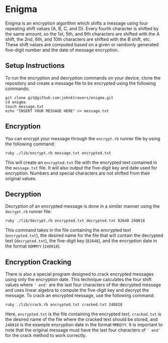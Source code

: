 # Enigma

Enigma is an encryption algorithm which shifts a message using four repeating shift values (A, B, C, and D). Every fourth character is shifted by the same amount, so the 1st, 5th, and 9th characters are shifted with the A shift, the 2nd, 6th, and 10th characters are shifted with the B shift, etc. These shift values are computed based on a given or randomly generated five-digit number and the date of message encryption.

## Setup Instructions

To run the encryption and decryption commands on your device, clone the repository and create a message file to be encrypted using the following commands:

```
git clone git@github.com:johnktravers/enigma.git
cd enigma
touch message.txt
echo "INSERT YOUR MESSAGE HERE" >> message.txt
```

## Encryption

You can encrypt your message through the `encrypt.rb` runner file by using the following command:

```
ruby ./lib/encrypt.rb message.txt encrypted.txt
```

This will create an `encrypted.txt` file with the encrypted text contained in the `message.txt` file. It will also output the five-digit key and date used for encryption. Numbers and special characters are not shifted from their original values.

## Decryption

Decryption of an encrypted message is done in a similar manner using the `decrypt.rb` runner file:

```
ruby ./lib/decrypt.rb encrypted.txt decrypted.txt 82648 240818
```

This command takes in the file containing the encrypted text (`encrypted.txt`), the desired name for the file that will contain the decrypted text (`decrypted.txt`), the five-digit key (`82648`), and the encryption date in the format `DDMMYY` (`240818`).

## Encryption Cracking

There is also a special program designed to crack encrypted messages using only the encryption date. This technique calculates the four shift values where `' end'` are the last four characters of the decrypted message and uses linear algebra to compute the five-digit key and decrypt the message. To crack an encrypted message, use the following command:

```
ruby ./lib/crack.rb encrypted.txt cracked.txt 240818
```

Here, `encrypted.txt` is the file containing the encrypted text, `cracked.txt` is the desired name of the file where the cracked text should be stored, and `240818` is the example encryption date in the format `MMDDYY`. It is important to note that the original message must have the last four characters of `' end'` for the crack method to work correctly.
